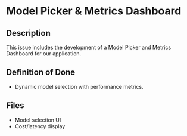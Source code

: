 # Model Picker & Metrics Dashboard

## Description
This issue includes the development of a Model Picker and Metrics Dashboard for our application.

## Definition of Done
- Dynamic model selection with performance metrics.

## Files
- Model selection UI
- Cost/latency display